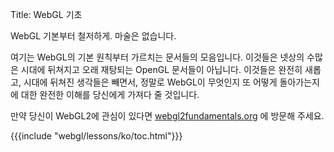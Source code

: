 Title: WebGL 기초

WebGL 기본부터 철저하게. 마술은 없습니다.

여기는 WebGL의 기본 원칙부터 가르치는 문서들의 모음입니다. 
이것들은 넷상의 수많은 시대에 뒤쳐지고 오래 재탕되는 OpenGL 문서들이 아닙니다.
이것들은 완전히 새롭고, 시대에 뒤쳐진 생각들은 빼면서, 정말로 WebGL이 무엇인지 또 어떻게 돌아가는지에 대한 완전한 이해를 당신에게 가져다 줄 것입니다.

만약 당신이 WebGL2에 관심이 있다면 [webgl2fundamentals.org](https://webgl2fundamentals.org) 에 방문해 주세요.

{{{include "webgl/lessons/ko/toc.html"}}}

<!--

{{{table_of_contents}}}

-->



